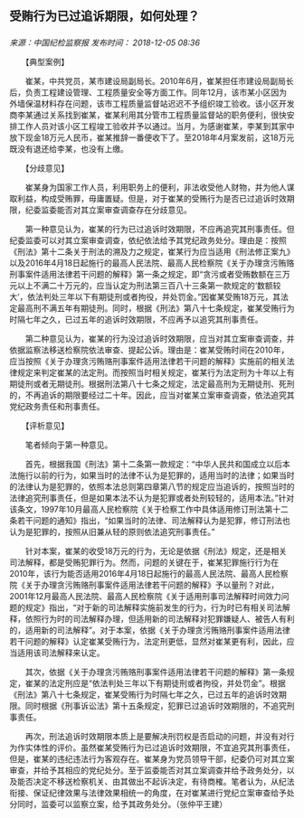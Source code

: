 ## 受贿行为已过追诉期限，如何处理？

### 

_来源：中国纪检监察报_ _发布时间： 2018-12-05 08:36_

　　【典型案例】

　　崔某，中共党员，某市建设局副局长。2010年6月，崔某担任市建设局副局长后，负责工程建设管理、工程质量安全等方面工作。同年12月，该市某小区因为外墙保温材料存在问题，该市工程质量监督站迟迟不予组织竣工验收。该小区开发商李某通过关系找到崔某，崔某利用其分管市工程质量监督站的职务便利，很快安排工作人员对该小区工程竣工验收并予以通过。当月，为感谢崔某，李某到其家中放下现金18万元人民币，崔某推辞一番便收下了。至2018年4月案发前，这18万元既没有退还给李某，也没有上缴。

　　【分歧意见】

　　崔某身为国家工作人员，利用职务上的便利，非法收受他人财物，并为他人谋取利益，构成受贿罪，毋庸置疑。但是，对于崔某的受贿行为是否已过追诉时效期限，纪委监委能否对其立案审查调查存在分歧意见。

　　第一种意见认为，崔某的行为已过追诉时效期限，不应再追究其刑事责任。但纪委监委可以对其立案审查调查，依纪依法给予其党纪政务处分。理由是：按照《刑法》第十二条关于刑法的溯及力之规定，崔某行为应当适用《刑法修正案九》以及2016年4月18日起施行的最高人民法院、最高人民检察院《关于办理贪污贿赂刑事案件适用法律若干问题的解释》第一条之规定，即“贪污或者受贿数额在三万元以上不满二十万元的，应当认定为刑法第三百八十三条第一款规定的‘数额较大’，依法判处三年以下有期徒刑或者拘役，并处罚金。”因崔某受贿18万元，其法定最高刑不满五年有期徒刑。同时，根据《刑法》第八十七条规定，崔某受贿行为时隔七年之久，已过五年的追诉时效期限，不应再予以追究其刑事责任。

　　第二种意见认为，崔某的行为没过追诉时效期限，应当对其立案审查调查，并依据监察法移送检察院依法审查、提起公诉。理由是：崔某受贿时间在2010年，应当按照《关于办理贪污贿赂刑事案件适用法律若干问题的解释》实施前的相关法律规定来判定崔某的法定刑。而按照当时相关规定，崔某行为法定刑为十年以上有期徒刑或者无期徒刑。根据刑法第八十七条之规定，法定最高刑为无期徒刑、死刑的，不再追诉的期限要经过二十年。因此，应当对崔某立案审查调查，依法追究其党纪政务责任和刑事责任。

　　【评析意见】

　　笔者倾向于第一种意见。

　　首先，根据我国《刑法》第十二条第一款规定：“中华人民共和国成立以后本法施行以前的行为，如果当时的法律不认为是犯罪的，适用当时的法律；如果当时的法律认为是犯罪的，依照本法总则第四章第八节的规定应当追诉的，按照当时的法律追究刑事责任，但是如果本法不认为是犯罪或者处刑较轻的，适用本法。”针对该条文，1997年10月最高人民检察院《关于检察工作中具体适用修订刑法第十二条若干问题的通知》指出，“如果当时的法律、司法解释认为是犯罪，修订刑法也认为是犯罪的，按照从旧兼从轻的原则依法追究刑事责任。”

　　针对本案，崔某的收受18万元的行为，无论是依据《刑法》规定，还是相关司法解释，都是受贿犯罪行为。然而，问题的关键在于，崔某犯罪施行行为在2010年，该行为能否适用2016年4月18日起施行的最高人民法院、最高人民检察院《关于办理贪污贿赂刑事案件适用法律若干问题的解释》予以量刑？对此，2001年12月最高人民法院、最高人民检察院《关于适用刑事司法解释时间效力问题的规定》指出，“对于新的司法解释实施前发生的行为，行为时已有相关司法解释，依照行为时的司法解释办理，但适用新的司法解释对犯罪嫌疑人、被告人有利的，适用新的司法解释”。对于本案，依据《关于办理贪污贿赂刑事案件适用法律若干问题的解释》认定崔某受贿行为，法定刑更低，显然对崔某更有利，因此，应当适用该司法解释来认定。

　　其次，依据《关于办理贪污贿赂刑事案件适用法律若干问题的解释》第一条规定，崔某的法定刑应是“依法判处三年以下有期徒刑或者拘役，并处罚金”。根据《刑法》第八十七条规定，崔某受贿行为时隔七年之久，已过五年的追诉时效期限。同时根据《刑事诉讼法》第十五条规定，犯罪已过追诉时效期限的，不追究刑事责任。

　　再次，刑法追诉时效期限本质上是要解决刑罚权是否启动的问题，并没有对行为作实体性的评价。虽然崔某受贿行为已过追诉时效期限，不宜追究其刑事责任，但是，崔某的违纪违法行为客观存在。崔某身为党员领导干部，纪委仍可对其立案审查，并给予其相应的党纪处分。至于监委能否对其立案调查并给予政务处分，以及能否决定不移送检察机关、由其做出不起诉决定，有待商榷。笔者认为，从纪法衔接、保证纪律效果与法律效果相统一的角度，在对崔某进行党纪立案审查给予处分同时，监委可以监察立案，给予其政务处分。（张仲平王建）
